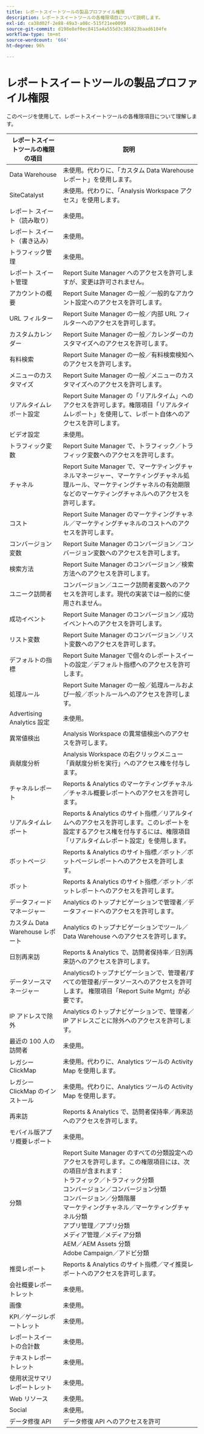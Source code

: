 ```yaml
---
title: レポートスイートツールの製品プロファイル権限
description: レポートスイートツールの各権限項目について説明します。
exl-id: ca38d02f-2e88-49a3-a08c-515f21ee0099
source-git-commit: d198e8ef0ec8415a4a555d3c385823baad6104fe
workflow-type: tm+mt
source-wordcount: '664'
ht-degree: 96%

---
```


# レポートスイートツールの製品プロファイル権限

このページを使用して、レポートスイートツールの各権限項目について理解します。

| レポートスイートツールの権限の項目 | 説明 |
|------|------|
| Data Warehouse | 未使用。代わりに、「カスタム Data Warehouse レポート」を使用します。 |
| SiteCatalyst | 未使用。代わりに、「Analysis Workspace アクセス」を使用します。 |
| レポート スイート（読み取り） | 未使用。 |
| レポート スイート（書き込み） | 未使用。 |
| トラフィック管理 | 未使用。 |
| レポート スイート管理 | Report Suite Manager へのアクセスを許可しますが、変更は許可されません。 |
| アカウントの概要 | Report Suite Manager の一般／一般的なアカウント設定へのアクセスを許可します。 |
| URL フィルター | Report Suite Manager の一般／内部 URL フィルターへのアクセスを許可します。 |
| カスタムカレンダー | Report Suite Manager の一般／カレンダーのカスタマイズへのアクセスを許可します。 |
| 有料検索 | Report Suite Manager の一般／有料検索検知へのアクセスを許可します。 |
| メニューのカスタマイズ | Report Suite Manager の一般／メニューのカスタマイズへのアクセスを許可します。 |
| リアルタイムレポート設定 | Report Suite Manager の「リアルタイム」へのアクセスを許可します。権限項目「リアルタイムレポート」を使用して、レポート自体へのアクセスを許可します。 |
| ビデオ設定 | 未使用。 |
| トラフィック変数 | Report Suite Manager で、トラフィック／トラフィック変数へのアクセスを許可します。 |
| チャネル | Report Suite Manager で、マーケティングチャネルマネージャー、マーケティングチャネル処理ルール、マーケティングチャネルの有効期限などのマーケティングチャネルへのアクセスを許可します。 |
| コスト | Report Suite Manager のマーケティングチャネル／マーケティングチャネルのコストへのアクセスを許可します。 |
| コンバージョン変数 | Report Suite Manager のコンバージョン／コンバージョン変数へのアクセスを許可します。 |
| 検索方法 | Report Suite Manager のコンバージョン／検索方法へのアクセスを許可します。 |
| ユニーク訪問者 | コンバージョン／ユニーク訪問者変数へのアクセスを許可します。現代の実装では一般的に使用されません。 |
| 成功イベント | Report Suite Manager のコンバージョン／成功イベントへのアクセスを許可します。 |
| リスト変数 | Report Suite Manager のコンバージョン／リスト変数へのアクセスを許可します。 |
| デフォルトの指標 | Report Suite Manager で個々のレポートスイートの設定／デフォルト指標へのアクセスを許可します。 |
| 処理ルール | Report Suite Manager の一般／処理ルールおよび一般／ボットルールへのアクセスを許可します。 |
| Advertising Analytics 設定 | 未使用。 |
| 異常値検出 | Analysis Workspace の異常値検出へのアクセスを許可します。 |
| 貢献度分析 | Analysis Workspace の右クリックメニュー「貢献度分析を実行」へのアクセス権を付与します。 |
| チャネルレポート | Reports &amp; Analytics のマーケティングチャネル／チャネル概要レポートへのアクセスを許可します。 |
| リアルタイムレポート | Reports &amp; Analytics のサイト指標／リアルタイムへのアクセスを許可します。このレポートを設定するアクセス権を付与するには、権限項目「リアルタイムレポート設定」を使用します。 |
| ボットページ | Reports &amp; Analytics のサイト指標／ボット／ボットページレポートへのアクセスを許可します。 |
| ボット | Reports &amp; Analytics のサイト指標／ボット／ボットレポートへのアクセスを許可します。 |
| データフィードマネージャー | Analytics のトップナビゲーションで管理者／データフィードへのアクセスを許可します。 |
| カスタム Data Warehouse レポート | Analytics のトップナビゲーションでツール／Data Warehouse へのアクセスを許可します。 |
| 日別再来訪 | Reports &amp; Analytics で、訪問者保持率／日別再来訪へのアクセスを許可します。 |
| データソースマネージャー | Analyticsのトップナビゲーションで、管理者/すべての管理者/データソースへのアクセスを許可します。 権限項目「Report Suite Mgmt」が必要です。 |
| IP アドレスで除外 | Analytics のトップナビゲーションで、管理者／IP アドレスごとに除外へのアクセスを許可します。 |
| 最近の 100 人の訪問者 | 未使用。 |
| レガシー ClickMap | 未使用。代わりに、Analytics ツールの Activity Map を使用します。 |
| レガシー ClickMap のインストール | 未使用。代わりに、Analytics ツールの Activity Map を使用します。 |
| 再来訪 | Reports &amp; Analytics で、訪問者保持率／再来訪へのアクセスを許可します。 |
| モバイル版アプリ概要レポート | 未使用。 |
| 分類 | Report Suite Manager のすべての分類設定へのアクセスを許可します。この権限項目には、次の項目が含まれます：<br>トラフィック／トラフィック分類<br>コンバージョン／コンバージョン分類<br>コンバージョン／分類階層<br>マーケティングチャネル／マーケティングチャネル分類<br>アプリ管理／アプリ分類<br>メディア管理／メディア分類<br>AEM／AEM Assets 分類<br>Adobe Campaign／アドビ分類 |
| 推奨レポート | Reports &amp; Analytics のサイト指標／マイ推奨レポートへのアクセスを許可します。 |
| 会社概要レポートレット | 未使用。 |
| 画像 | 未使用。 |
| KPI／ゲージレポートレット | 未使用。 |
| レポートスイートの合計数 | 未使用。 |
| テキストレポートレット | 未使用。 |
| 使用状況サマリレポートレット | 未使用。 |
| Web リソース | 未使用。 |
| Social | 未使用。 |
| データ修復 API | データ修復 API へのアクセスを許可 |
